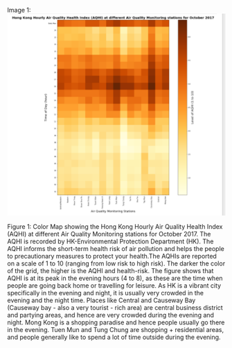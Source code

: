 Image 1:
![Image1](https://github.com/ishacusp/PUI2017_ic1018/blob/master/HW8_ic1018/Img.PNG)


Figure 1: Color Map showing the Hong Kong Hourly Air Quality Health Index (AQHI) at different
Air Quality Monitoring stations for October 2017. The AQHI is recorded by HK-Environmental
Protection Department (HK). The AQHI informs the short-term health risk of air pollution
and helps the people to precautionary measures to protect your health.The AQHIs are
reported on a scale of 1 to 10 (ranging from low risk to high risk). The darker the
color of the grid, the higher is the AQHI and health-risk. The figure shows that
AQHI is at its peak in the evening hours (4 to 8), as these are the time when 
people are going back home or travelling for leisure. As HK is a vibrant city specifically 
in the evening and night, it is usually very crowded in the evening and the night time. Places 
like Central and Causeway Bay (Causeway bay - also a very tourist - rich area) are central business
district and partying areas, and hence are very crowded during the evening and night. Mong Kong is a 
shopping paradise and hence people usually go there in the evening. Tuen Mun and Tung Chung are
shopping + residential areas, and people generally like to spend a lot of time outside during the evening.
